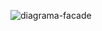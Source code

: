![diagrama-facade](https://user-images.githubusercontent.com/79579209/205180942-336e66d6-f545-4ff6-b0da-46c7ae39aed7.png)
